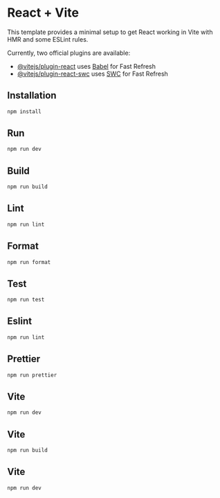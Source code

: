 # React + Vite

This template provides a minimal setup to get React working in Vite with HMR and some ESLint rules.

Currently, two official plugins are available:

- [@vitejs/plugin-react](https://github.com/vitejs/vite-plugin-react/blob/main/packages/plugin-react/README.md) uses [Babel](https://babeljs.io/) for Fast Refresh
- [@vitejs/plugin-react-swc](https://github.com/vitejs/vite-plugin-react-swc) uses [SWC](https://swc.rs/) for Fast Refresh

## Installation

```bash
npm install
```

## Run

```bash
npm run dev
```

## Build

```bash
npm run build
```

## Lint

```bash
npm run lint
```

## Format

```bash
npm run format
```

## Test

```bash
npm run test
```

## Eslint

```bash
npm run lint
```

## Prettier

```bash
npm run prettier
```

## Vite

```bash
npm run dev
```

## Vite

```bash
npm run build
```

## Vite

```bash
npm run dev
```
